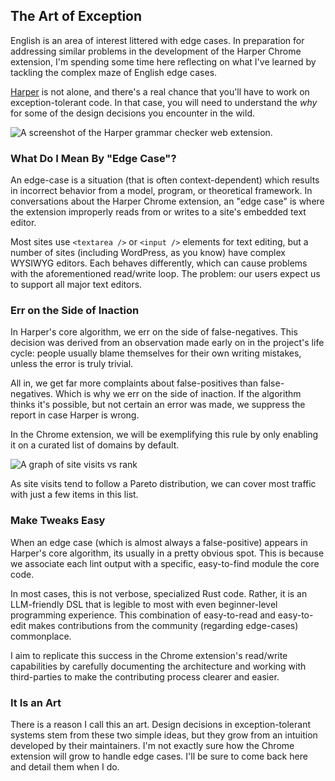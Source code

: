 ## The Art of Exception

English is an area of interest littered with edge cases.
In preparation for addressing similar problems in the development of the Harper Chrome extension, I'm spending some time here reflecting on what I've learned by tackling the complex maze of English edge cases.

[Harper](https://writewithharper.com) is not alone, and there's a real chance that you'll have to work on exception-tolerant code. In that case, you will need to understand the *why* for some of the design decisions you encounter in the wild.

![A screenshot of the Harper grammar checker web extension.](/images/harper_chrome_ext.png)

### What Do I Mean By "Edge Case"?

An edge-case is a situation (that is often context-dependent) which results in incorrect behavior from a model, program, or theoretical framework. In conversations about the Harper Chrome extension, an "edge case" is where the extension improperly reads from or writes to a site's embedded text editor.

Most sites use `<textarea />` or `<input />` elements for text editing, but a number of sites (including WordPress, as you know) have complex WYSIWYG editors. Each behaves differently, which can cause problems with the aforementioned read/write loop. The problem: our users expect us to support all major text editors.

### Err on the Side of Inaction

In Harper's core algorithm, we err on the side of false-negatives. This decision was derived from an observation made early on in the project's life cycle: people usually blame themselves for their own writing mistakes, unless the error is truly trivial.

All in, we get far more complaints about false-positives than false-negatives. Which is why we err on the side of inaction. If the algorithm thinks it's possible, but not certain an error was made, we suppress the report in case Harper is wrong.

In the Chrome extension, we will be exemplifying this rule by only enabling it on a curated list of domains by default.

![A graph of site visits vs rank](/images/site_pareto.png)

As site visits tend to follow a Pareto distribution, we can cover most traffic with just a few items in this list.

### Make Tweaks Easy

When an edge case (which is almost always a false-positive) appears in Harper's core algorithm, its usually in a pretty obvious spot. This is because we associate each lint output with a specific, easy-to-find module the core code.

In most cases, this is not verbose, specialized Rust code. Rather, it is an LLM-friendly DSL that is legible to most with even beginner-level programming experience. This combination of easy-to-read and easy-to-edit makes contributions from the community (regarding edge-cases) commonplace.

I aim to replicate this success in the Chrome extension's read/write capabilities by carefully documenting the architecture and working with third-parties to make the contributing process clearer and easier.

### It Is an Art

There is a reason I call this an art. Design decisions in exception-tolerant systems stem from these two simple ideas, but they grow from an intuition developed by their maintainers. I'm not exactly sure how the Chrome extension will grow to handle edge cases. I'll be sure to come back here and detail them when I do.

